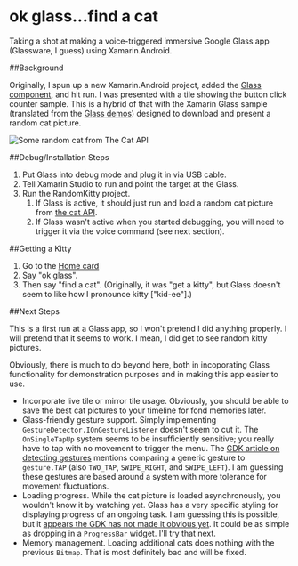 ok glass...find a cat
=====================

Taking a shot at making a voice-triggered immersive Google Glass app (Glassware, I guess) using Xamarin.Android.

##Background

Originally, I spun up a new Xamarin.Android project, added the [Glass component](https://components.xamarin.com/view/googleglass), and hit run. I was presented with a tile showing the button click counter sample. This is a hybrid of that with the Xamarin Glass sample (translated from the [Glass demos](https://github.com/googleglass)) designed to download and present a random cat picture.

![Some random cat from The Cat API](http://thecatapi.com/api/images/get?format=src&type=jpg)

##Debug/Installation Steps

1. Put Glass into debug mode and plug it in via USB cable.
2. Tell Xamarin Studio to run and point the target at the Glass.
3. Run the RandomKitty project.
    1. If Glass is active, it should just run and load a random cat picture from [the cat API](http://thecatapi.com/).
    2. If Glass wasn't active when you started debugging, you will need to trigger it via the voice command (see next section).

##Getting a Kitty

1. Go to the [Home card](https://developers.google.com/glass/design/ui/timeline#home)
2. Say "ok glass".
3. Then say "find a cat". (Originally, it was "get a kitty", but Glass doesn't seem to like how I pronounce kitty ["kid-ee"].)

##Next Steps

This is a first run at a Glass app, so I won't pretend I did anything properly. I will pretend that it seems to work. I mean, I did get to see random kitty pictures.

Obviously, there is much to do beyond here, both in incoporating Glass functionality for demonstration purposes and in making this app easier to use.

* Incorporate live tile or mirror tile usage. Obviously, you should be able to save the best cat pictures to your timeline for fond memories later.
* Glass-friendly gesture support. Simply implementing `GestureDetector.IOnGestureListener` doesn't seem to cut it. The `OnSingleTapUp` system seems to be insufficiently sensitive; you really have to tap with no movement to trigger the menu. The [GDK article on detecting gestures](https://developers.google.com/glass/develop/gdk/input/touch) mentions comparing a generic gesture to `gesture.TAP` (also `TWO_TAP`, `SWIPE_RIGHT`, and `SWIPE_LEFT`). I am guessing these gestures are based around a system with more tolerance for movement fluctuations.
* Loading progress. While the cat picture is loaded asynchronously, you wouldn't know it by watching yet. Glass has a very specific styling for displaying progress of an ongoing task. I am guessing this is possible, but it [appears the GDK has not made it obvious yet](http://stackoverflow.com/q/20237873/48700). It could be as simple as dropping in a `ProgressBar` widget. I'll try that next.
* Memory management. Loading additional cats does nothing with the previous `Bitmap`. That is most definitely bad and will be fixed.
